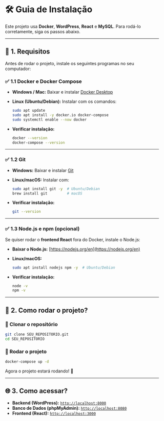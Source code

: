 # 🛠️ Guia de Instalação

Este projeto usa **Docker**, **WordPress**, **React** e **MySQL**. Para rodá-lo corretamente, siga os passos abaixo.

---

## 📌 1. Requisitos

Antes de rodar o projeto, instale os seguintes programas no seu computador:

### ✅ 1.1 Docker e Docker Compose
- **Windows / Mac:** Baixar e instalar [Docker Desktop](https://www.docker.com/products/docker-desktop)  
- **Linux (Ubuntu/Debian):** Instalar com os comandos:
  ```sh
  sudo apt update
  sudo apt install -y docker.io docker-compose
  sudo systemctl enable --now docker
  ```

- **Verificar instalação:**  
  ```sh
  docker --version
  docker-compose --version
  ```

---

### ✅ 1.2 Git
- **Windows:** Baixar e instalar [Git](https://git-scm.com/downloads)  
- **Linux/macOS:** Instalar com:  
  ```sh
  sudo apt install git -y  # Ubuntu/Debian
  brew install git         # macOS
  ```

- **Verificar instalação:**  
  ```sh
  git --version
  ```

---

### ✅ 1.3 Node.js e npm (opcional)
Se quiser rodar o **frontend React** fora do Docker, instale o Node.js:

- **Baixar o Node.js:** [https://nodejs.org/en](https://nodejs.org/en)  
- **Linux/macOS:**  
  ```sh
  sudo apt install nodejs npm -y  # Ubuntu/Debian
  ```

- **Verificar instalação:**  
  ```sh
  node -v
  npm -v
  ```

---

## 🚀 2. Como rodar o projeto?

### 🔹 Clonar o repositório
```sh
git clone SEU_REPOSITORIO.git
cd SEU_REPOSITORIO
```

### 🔹 Rodar o projeto
```sh
docker-compose up -d
```

Agora o projeto estará rodando! 🎉

---

## 🌐 3. Como acessar?

- **Backend (WordPress):** [`http://localhost:8000`](http://localhost:8000)  
- **Banco de Dados (phpMyAdmin):** [`http://localhost:8080`](http://localhost:8080)  
- **Frontend (React):** [`http://localhost:3000`](http://localhost:3000)  